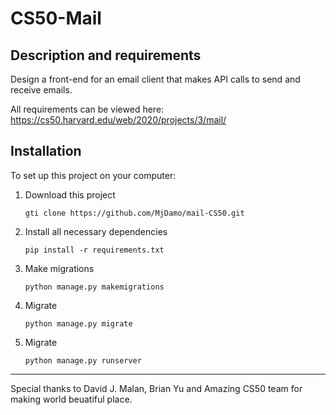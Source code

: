 # CS50-Mail

## Description and requirements
Design a front-end for an email client that makes API calls to send and receive emails.

All requirements can be viewed here: https://cs50.harvard.edu/web/2020/projects/3/mail/


## Installation
To set up this project on your computer:
1. Download this project
    ```
    gti clone https://github.com/MjDamo/mail-CS50.git
    ```
2. Install all necessary dependencies
    ```
    pip install -r requirements.txt
    ```
3. Make migrations
    ```
    python manage.py makemigrations
    ```
4. Migrate
    ```
    python manage.py migrate
    ```
5. Migrate
    ```
    python manage.py runserver
    ```

---
Special thanks to David J. Malan, Brian Yu and Amazing CS50 team for making world beuatiful place. 
